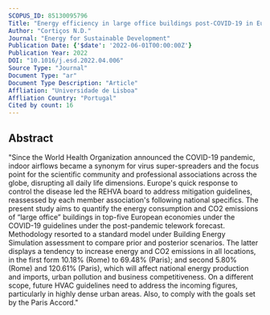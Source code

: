 ```yaml
---
SCOPUS_ID: 85130095796
Title: "Energy efficiency in large office buildings post-COVID-19 in Europe's top five economies"
Author: "Cortiços N.D."
Journal: "Energy for Sustainable Development"
Publication Date: {'$date': '2022-06-01T00:00:00Z'}
Publication Year: 2022
DOI: "10.1016/j.esd.2022.04.006"
Source Type: "Journal"
Document Type: "ar"
Document Type Description: "Article"
Affliation: "Universidade de Lisboa"
Affliation Country: "Portugal"
Cited by count: 16
---
```


## Abstract
"Since the World Health Organization announced the COVID-19 pandemic, indoor airflows became a synonym for virus super-spreaders and the focus point for the scientific community and professional associations across the globe, disrupting all daily life dimensions. Europe's quick response to control the disease led the REHVA board to address mitigation guidelines, reassessed by each member association's following national specifics. The present study aims to quantify the energy consumption and CO2 emissions of “large office” buildings in top-five European economies under the COVID-19 guidelines under the post-pandemic telework forecast. Methodology resorted to a standard model under Building Energy Simulation assessment to compare prior and posterior scenarios. The latter displays a tendency to increase energy and CO2 emissions in all locations, in the first form 10.18% (Rome) to 69.48% (Paris); and second 5.80% (Rome) and 120.61% (Paris), which will affect national energy production and imports, urban pollution and business competitiveness. On a different scope, future HVAC guidelines need to address the incoming figures, particularly in highly dense urban areas. Also, to comply with the goals set by the Paris Accord."

